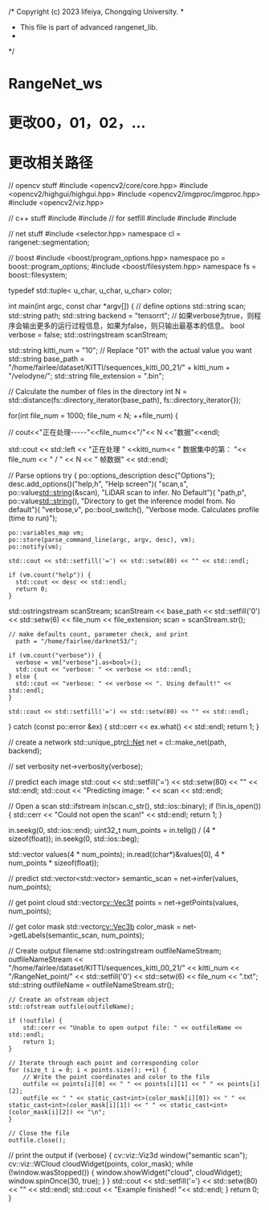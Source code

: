 /* Copyright (c) 2023 lifeiya, Chongqing University.
 *
 *  This file is part of advanced rangenet_lib.
 *
 */
 
# RangeNet_ws
# 更改00，01，02，...
# 更改相关路径

// opencv stuff
#include <opencv2/core/core.hpp>
#include <opencv2/highgui/highgui.hpp>
#include <opencv2/imgproc/imgproc.hpp>
#include <opencv2/viz.hpp>

// c++ stuff
#include <chrono>
#include <iomanip>  // for setfill
#include <iostream>
#include <string>
#include <sstream>

// net stuff
#include <selector.hpp>
namespace cl = rangenet::segmentation;

// boost
#include <boost/program_options.hpp>
namespace po = boost::program_options;
#include <boost/filesystem.hpp>
namespace fs = boost::filesystem;

typedef std::tuple< u_char, u_char, u_char> color;


int main(int argc, const char *argv[]) {
  // define options
  std::string scan;
  std::string path;
  std::string backend = "tensorrt";
 // 如果verbose为true，则程序会输出更多的运行过程信息，如果为false，则只输出最基本的信息。
  bool verbose = false;
  std::ostringstream scanStream;

  std::string kitti_num = "10"; // Replace "01" with the actual value you want
  std::string base_path = "/home/fairlee/dataset/KITTI/sequences_kitti_00_21/" + kitti_num + "/velodyne/";
  std::string file_extension = ".bin";

 // Calculate the number of files in the directory
  int N = std::distance(fs::directory_iterator(base_path), fs::directory_iterator{});

for(int file_num = 1000; file_num < N; ++file_num) {



// cout<<"正在处理-----"<<file_num<<"/"<< N <<"数据"<<endl;

std::cout << std::left << "正在处理 " <<kitti_num<< " 数据集中的第： "<< file_num << " / "  << N << " 帧数据" << std::endl;


  // Parse options
  try {
    po::options_description desc{"Options"};
    desc.add_options()("help,h", "Help screen")(
        "scan,s", po::value<std::string>(&scan),
        "LiDAR scan to infer. No Default")(
        "path,p", po::value<std::string>(),
        "Directory to get the inference model from. No default")(
        "verbose,v", po::bool_switch(),
        "Verbose mode. Calculates profile (time to run)");

    po::variables_map vm;
    po::store(parse_command_line(argc, argv, desc), vm);
    po::notify(vm);

    std::cout << std::setfill('=') << std::setw(80) << "" << std::endl;

    if (vm.count("help")) {
      std::cout << desc << std::endl;
      return 0;
    }


 std::ostringstream scanStream;
    scanStream << base_path << std::setfill('0') << std::setw(6) << file_num << file_extension;
    scan = scanStream.str();

    // make defaults count, parameter check, and print
      path = "/home/fairlee/darknet53/";

    if (vm.count("verbose")) {
      verbose = vm["verbose"].as<bool>();
      std::cout << "verbose: " << verbose << std::endl;
    } else {
      std::cout << "verbose: " << verbose << ". Using default!" << std::endl;
    }

    std::cout << std::setfill('=') << std::setw(80) << "" << std::endl;
  } catch (const po::error &ex) {
    std::cerr << ex.what() << std::endl;
    return 1;
  }

  // create a network
  std::unique_ptr<cl::Net> net = cl::make_net(path, backend);

  // set verbosity
  net->verbosity(verbose);

  // predict each image
  std::cout << std::setfill('=') << std::setw(80) << "" << std::endl;
  std::cout << "Predicting image: " << scan << std::endl;

  // Open a scan
  std::ifstream in(scan.c_str(), std::ios::binary);
  if (!in.is_open()) {
      std::cerr << "Could not open the scan!" << std::endl;
      return 1;
  }

  in.seekg(0, std::ios::end);
  uint32_t num_points = in.tellg() / (4 * sizeof(float));
  in.seekg(0, std::ios::beg);

  std::vector<float> values(4 * num_points);
  in.read((char*)&values[0], 4 * num_points * sizeof(float));

  // predict
  std::vector<std::vector<float>> semantic_scan = net->infer(values, num_points);

  // get point cloud
  std::vector<cv::Vec3f> points = net->getPoints(values, num_points);

  // get color mask
  std::vector<cv::Vec3b> color_mask = net->getLabels(semantic_scan, num_points);


   // Create output filename
    std::ostringstream outfileNameStream;
    outfileNameStream << "/home/fairlee/dataset/KITTI/sequences_kitti_00_21/" << kitti_num << "/RangeNet_point/" << std::setfill('0') << std::setw(6) << file_num << ".txt";
    std::string outfileName = outfileNameStream.str();

    // Create an ofstream object
    std::ofstream outfile(outfileName);

    if (!outfile) {
        std::cerr << "Unable to open output file: " << outfileName << std::endl;
        return 1;
    }

    // Iterate through each point and corresponding color
    for (size_t i = 0; i < points.size(); ++i) {
        // Write the point coordinates and color to the file
        outfile << points[i][0] << " " << points[i][1] << " " << points[i][2];
        outfile << " " << static_cast<int>(color_mask[i][0]) << " " << static_cast<int>(color_mask[i][1]) << " " << static_cast<int>(color_mask[i][2]) << "\n";
    }

    // Close the file
    outfile.close();

  // print the output
  if (verbose) {
    cv::viz::Viz3d window("semantic scan");
    cv::viz::WCloud cloudWidget(points, color_mask);
    while (!window.wasStopped()) {
      window.showWidget("cloud", cloudWidget);
      window.spinOnce(30, true);
    }
  }
  std::cout << std::setfill('=') << std::setw(80) << "" << std::endl;
  std::cout << "Example finished! "<< std::endl;
}
  return 0;
}


